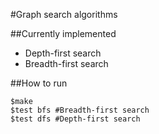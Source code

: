 #Graph search algorithms

##Currently implemented
* Depth-first search
* Breadth-first search

##How to run
```
$make
$test bfs #Breadth-first search
$test dfs #Depth-first search
```


